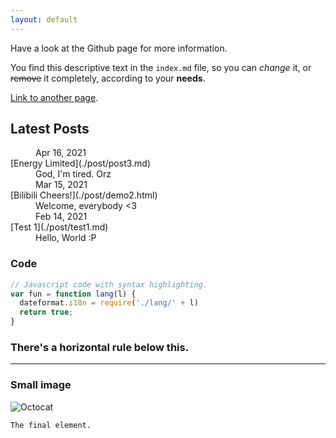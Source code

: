 ```yaml
---
layout: default
---
```


Have a look at the Github page for more information.

You find this descriptive text in the `index.md` file, so you can _change_ it, or ~~remove~~ it completely, according to your **needs**.

[Link to another page](./another-page.html).

## Latest Posts

<dl>
  <dd>Apr 16, 2021</dd>
  [Energy Limited](./post/post3.md)
  <dd>God, I'm tired. Orz</dd>
  
  <dd>Mar 15, 2021</dd>
  [Bilibili Cheers!](./post/demo2.html)
  <dd>Welcome, everybody <3</dd>
  
  <dd>Feb 14, 2021</dd>
  [Test 1](./post/test1.md)
  <dd>Hello, World :P</dd>
</dl>

### Code

```js
// Javascript code with syntax highlighting.
var fun = function lang(l) {
  dateformat.i18n = require('./lang/' + l)
  return true;
}
```

### There's a horizontal rule below this.

* * *

### Small image

![Octocat](https://github.githubassets.com/images/icons/emoji/octocat.png)

```
The final element.
```
